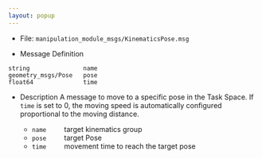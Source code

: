 ```yaml
---
layout: popup
---
```


- File: `manipulation_module_msgs/KinematicsPose.msg`

- Message Definition
 ```
 string               name
 geometry_msgs/Pose   pose
 float64              time
 ```

- Description
A message to move to a specific pose in the Task Space.
If `time` is set to 0, the moving speed is automatically configured proportional to the moving distance.

    * `name`
&emsp;&emsp; target kinematics group
    * `pose`
&emsp;&emsp; target Pose
    * `time`
&emsp;&emsp; movement time to reach the target pose
